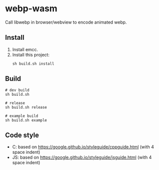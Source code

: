 # webp-wasm

Call libwebp in browser/webview to encode animated webp.

## Install
1. Install emcc.
2. Install this project:
    ```shell
    sh build.sh install
    ```

## Build
```shell
# dev build
sh build.sh

# release
sh build.sh release

# example build
sh build.sh example
```


## Code style

+ C: based on https://google.github.io/styleguide/cppguide.html (with 4 space indent)
+ JS: based on https://google.github.io/styleguide/jsguide.html (with 4 space indent)
